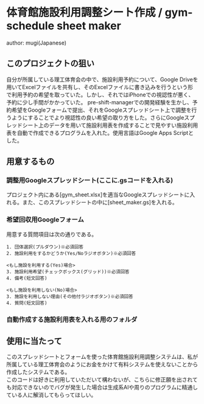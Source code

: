 # 体育館施設利用調整シート作成 / gym-schedule sheet maker
author: mugi(Japanese)

## このプロジェクトの狙い
自分が所属している理工体育会の中で、施設利用予約について、Google Driveを用いてExcelファイルを共有し、そのExcelファイルに書き込みを行うという形で利用予約の希望を取っていた。しかし、それではiPhoneでの視認性が悪く、予約に少し手間がかかっていた。
pre-shift-managerでの開発経験を生かし、予約希望をGoogleフォームで提出、それをGoogleスプレッドシート上で調整を行うようにすることでより視認性の良い希望の取り方をした。さらにGoogleスプレッドシート上のデータを用いて施設利用表を作成することで見やすい施設利用表を自動で作成できるプログラムを入れた。使用言語はGoogle Apps Scriptとした。

## 用意するもの
### 調整用Googleスプレッドシート(ここに.gsコードを入れる)
プロジェクト内にある[gym_sheet.xlsx]を適当なGoogleスプレッドシートに入れる。また、このスプレッドシートの中に[sheet_maker.gs]を入れる。

### 希望回収用Googleフォーム
用意する質問項目は次の通りである。

    1. 団体選択(プルダウン)※必須回答
    2. 施設利用をするかどうか(Yes/Noラジオボタン)※必須回答

    <もし施設を利用する(Yes)場合>
    3. 施設利用希望(チェックボックス(グリッド))※必須回答
    4. 備考(短文回答)

    <もし施設を利用しない(No)場合>
    3. 施設を利用しない理由(その他付ラジオボタン)※必須回答
    4. 質問(短文回答)

### 自動作成する施設利用表を入れる用のフォルダ

## 使用に当たって
このスプレッドシートとフォームを使った体育館施設利用調整システムは、私が所属している理工体育会のようにお金をかけて有料システムを使えないことから作成したシステムである。  
このコードは好きに利用していただいて構わないが、こちらに修正願を出されても対応できないのでバグが発生した場合は生成系AIや周りのプログラムに精通している人に解消してもらってほしい。
